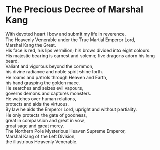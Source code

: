 # The Precious Decree of Marshal Kang

With devoted heart I bow and submit my life in reverence.  
The Heavenly Venerable under the True Martial Emperor Lord,  
Marshal Kang the Great.  
His face is red, his lips vermilion; his brows divided into eight colours.  
His majestic bearing is earnest and solemn; five dragons adorn his long beard.  
Valiant and vigorous beyond the common,  
his divine radiance and noble spirit shine forth.  
He roams and patrols through Heaven and Earth,  
his hand grasping the golden mace.  
He searches and seizes evil vapours,  
governs demons and captures monsters.  
He watches over human relations,  
protects and aids the virtuous.  
By law he aids the Emperor Lord, upright and without partiality.  
He only protects the gate of goodness,  
great in compassion and great in vow,  
great sage and great mercy.  
The Northern Pole Mysterious Heaven Supreme Emperor,  
Marshal Kang of the Left Division,  
the illustrious Heavenly Venerable.
